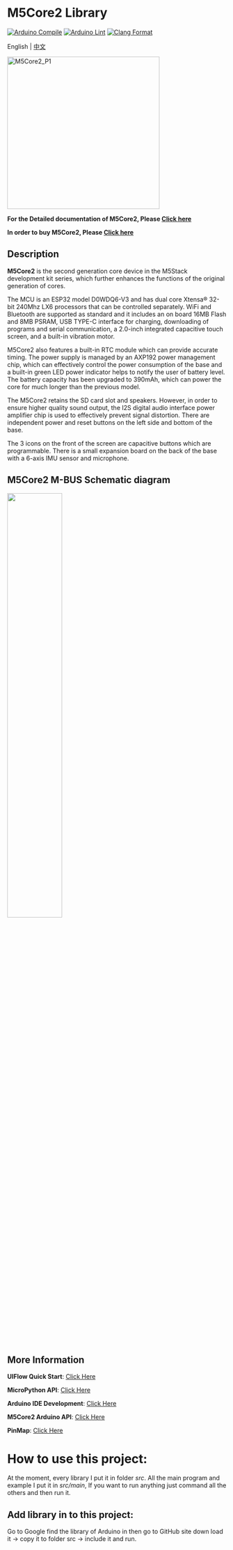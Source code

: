 # M5Core2 Library

[![Arduino Compile](https://github.com/m5stack/M5Core2/actions/workflows/arduino-action-core2-compile.yml/badge.svg)](https://github.com/m5stack/M5Core2/actions/workflows/arduino-action-stickc-compile.yml)
[![Arduino Lint](https://github.com/m5stack/M5Core2/actions/workflows/Arduino-Lint-Check.yml/badge.svg)](https://github.com/m5stack/M5Core2/actions/workflows/Arduino-Lint-Check.yml)
[![Clang Format](https://github.com/m5stack/M5Core2/actions/workflows/clang-format-check.yml/badge.svg)](https://github.com/m5stack/M5Core2/actions/workflows/clang-format-check.yml)

English | [中文](README_cn.md)

<img src="https://static-cdn.m5stack.com/resource/docs/static/assets/img/product_pics/core/core2/core2_01.webp" alt="M5Core2_P1" width="350" height="350">

**For the Detailed documentation of M5Core2, Please [Click here](https://docs.m5stack.com/en/core/core2)**

**In order to buy  M5Core2, Please [Click here](https://shop.m5stack.com/collections/m5-controllers/products/m5stack-core2-esp32-iot-development-kit)**

## Description

**M5Core2** is the second generation core device in the M5Stack development kit series, which further enhances the functions of the original generation of cores. 

The MCU is an ESP32 model D0WDQ6-V3 and has dual core Xtensa® 32-bit 240Mhz LX6 processors that can be controlled separately. WiFi and Bluetooth are supported as standard and it includes an on board 16MB Flash and 8MB PSRAM, USB TYPE-C interface for charging, downloading of programs and serial communication, a 2.0-inch integrated capacitive touch screen, and a built-in vibration motor. 

M5Core2 also features a built-in RTC module which can provide accurate timing. The power supply is managed by an AXP192 power management chip, which can effectively control the power consumption of the base and a built-in green LED power indicator helps to notify the user of battery level. The battery capacity has been upgraded to 390mAh, which can power the core for much longer than the previous model. 

The M5Core2 retains the SD card slot and speakers. However, in order to ensure higher quality sound output, the I2S digital audio interface power amplifier chip is used to effectively prevent signal distortion. There are independent power and reset buttons on the left side and bottom of the base. 

The 3 icons on the front of the screen are capacitive buttons which are programmable. There is a small expansion board on the back of the base with a 6-axis IMU sensor and microphone.

## M5Core2 M-BUS Schematic diagram

<img src="https://static-cdn.m5stack.com/resource/docs/static/assets/img/product_pics/core/core2/core2_mbus.webp" width = "50%">

## More Information

**UIFlow Quick Start**: [Click Here](https://docs.m5stack.com/en/quick_start/core2/uiflow)

**MicroPython API**: [Click Here](https://docs.m5stack.com/en/quick_start/core2/mpy)

**Arduino IDE Development**: [Click Here](https://docs.m5stack.com/en/quick_start/core2/arduino)

**M5Core2 Arduino API**: [Click Here](https://docs.m5stack.com/en/api/core2/axp192_core2)

**PinMap**: [Click Here](https://docs.m5stack.com/en/core/core2)

# How to use this project:
At the moment, every library I put it in  folder *src*. All the main program and example I put it in *src/main*, If you want to run anything just command all the others and then run it.
## Add library in to this project:
Go to Google find the library of Arduino in then go to GitHub site down load it -> copy it to folder src -> include it and run.
